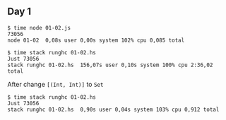 ## Day 1

```
$ time node 01-02.js
73056
node 01-02  0,08s user 0,00s system 102% cpu 0,085 total

$ time stack runghc 01-02.hs
Just 73056
stack runghc 01-02.hs  156,07s user 0,10s system 100% cpu 2:36,02 total
```

After change `[(Int, Int)]` to `Set`

```
$ time stack runghc 01-02.hs
Just 73056
stack runghc 01-02.hs  0,90s user 0,04s system 103% cpu 0,912 total
```
